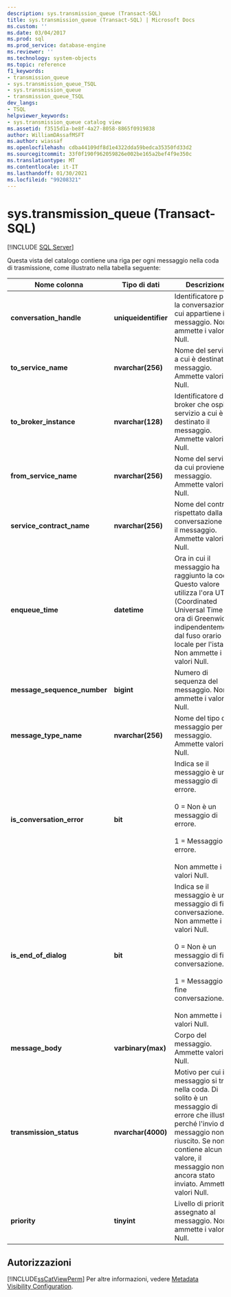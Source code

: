 ```yaml
---
description: sys.transmission_queue (Transact-SQL)
title: sys.transmission_queue (Transact-SQL) | Microsoft Docs
ms.custom: ''
ms.date: 03/04/2017
ms.prod: sql
ms.prod_service: database-engine
ms.reviewer: ''
ms.technology: system-objects
ms.topic: reference
f1_keywords:
- transmission_queue
- sys.transmission_queue_TSQL
- sys.transmission_queue
- transmission_queue_TSQL
dev_langs:
- TSQL
helpviewer_keywords:
- sys.transmission_queue catalog view
ms.assetid: f3515d1a-be8f-4a27-8058-8865f0919838
author: WilliamDAssafMSFT
ms.author: wiassaf
ms.openlocfilehash: cdba44109df8d1e4322dda59bedca35350fd33d2
ms.sourcegitcommit: 33f0f190f962059826e002be165a2bef4f9e350c
ms.translationtype: MT
ms.contentlocale: it-IT
ms.lasthandoff: 01/30/2021
ms.locfileid: "99208321"
---
```

# <a name="systransmission_queue-transact-sql"></a>sys.transmission_queue (Transact-SQL)
[!INCLUDE [SQL Server](../../includes/applies-to-version/sqlserver.md)]

  Questa vista del catalogo contiene una riga per ogni messaggio nella coda di trasmissione, come illustrato nella tabella seguente:  
  
|Nome colonna|Tipo di dati|Descrizione|  
|-----------------|---------------|-----------------|  
|**conversation_handle**|**uniqueidentifier**|Identificatore per la conversazione a cui appartiene il messaggio. Non ammette i valori Null.|  
|**to_service_name**|**nvarchar(256)**|Nome del servizio a cui è destinato il messaggio. Ammette valori Null.|  
|**to_broker_instance**|**nvarchar(128)**|Identificatore del broker che ospita il servizio a cui è destinato il messaggio. Ammette valori Null.|  
|**from_service_name**|**nvarchar(256)**|Nome del servizio da cui proviene il messaggio. Ammette valori Null.|  
|**service_contract_name**|**nvarchar(256)**|Nome del contratto rispettato dalla conversazione per il messaggio. Ammette valori Null.|  
|**enqueue_time**|**datetime**|Ora in cui il messaggio ha raggiunto la coda. Questo valore utilizza l'ora UTC (Coordinated Universal Time o ora di Greenwich) indipendentemente dal fuso orario locale per l'istanza. Non ammette i valori Null.|  
|**message_sequence_number**|**bigint**|Numero di sequenza del messaggio. Non ammette i valori Null.|  
|**message_type_name**|**nvarchar(256)**|Nome del tipo di messaggio per il messaggio. Ammette valori Null.|  
|**is_conversation_error**|**bit**|Indica se il messaggio è un messaggio di errore.<br /><br /> 0 = Non è un messaggio di errore.<br /><br /> 1 = Messaggio di errore.<br /><br /> Non ammette i valori Null.|  
|**is_end_of_dialog**|**bit**|Indica se il messaggio è un messaggio di fine conversazione. Non ammette i valori Null.<br /><br /> 0 = Non è un messaggio di fine conversazione.<br /><br /> 1 = Messaggio di fine conversazione.<br /><br /> Non ammette i valori Null.|  
|**message_body**|**varbinary(max)**|Corpo del messaggio. Ammette valori Null.|  
|**transmission_status**|**nvarchar(4000)**|Motivo per cui il messaggio si trova nella coda. Di solito è un messaggio di errore che illustra perché l'invio del messaggio non è riuscito. Se non contiene alcun valore, il messaggio non è ancora stato inviato. Ammette valori Null.|  
|**priority**|**tinyint**|Livello di priorità assegnato al messaggio. Non ammette i valori Null.|  
  
## <a name="permissions"></a>Autorizzazioni  
 [!INCLUDE[ssCatViewPerm](../../includes/sscatviewperm-md.md)] Per altre informazioni, vedere [Metadata Visibility Configuration](../../relational-databases/security/metadata-visibility-configuration.md).  
  
  
